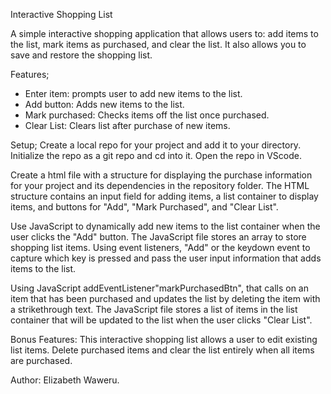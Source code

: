 Interactive Shopping List

A simple interactive shopping application that allows users to: add items to the list, mark items as purchased, and clear the list. It also allows you to save and restore the shopping list.

Features;
- Enter item: prompts user to add new items to the list.
- Add button: Adds new items to the list.
- Mark purchased: Checks items off the list once purchased.
- Clear List: Clears list after purchase of new items.

Setup;
Create a local repo for your project and add it to your directory. Initialize the repo as a git repo and cd into it. Open the repo in VScode.

Create a html file with a structure for displaying the purchase information for your project and its dependencies in the repository folder. The HTML structure contains an input field for adding items, a list container to display items, and buttons for "Add", "Mark Purchased", and "Clear List".

Use JavaScript to dynamically add new items to the list container when the user clicks the "Add" button.
The JavaScript file stores an array to store shopping list items. Using event listeners, "Add" or the keydown event to capture which key is pressed and pass the user input information that adds items to the list. 

Using JavaScript addEventListener"markPurchasedBtn", that calls on an item that has been purchased and updates the list by deleting the item with a strikethrough text. The JavaScript file stores a list of items in the list container that will be updated to the list when the user clicks "Clear List".

Bonus Features:
This interactive shopping list allows a user to edit existing list items.
Delete purchased items and clear the list entirely when all items are purchased.

Author: Elizabeth Waweru.
